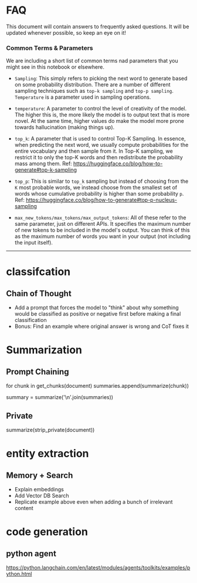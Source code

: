 # FAQ

This document will contain answers to frequently asked questions. It will be updated whenever possible, so keep an eye on it!

### Common Terms & Parameters

We are including a short list of common terms nad parameters that you might see in this notebook or elsewhere. 

* `Sampling`: This simply refers to picking the next word to generate based on some probability distribution. There are a number of different sampling techniques such as `top-k sampling` and `top-p sampling`. `Temperature` is a parameter used in sampling operations. 

* `temperature`: A parameter to control the level of creativity of the model. The higher this is, the more likely the model is to output text that is more novel. At the same time, higher values do make the model more prone towards hallucination (making things up). 

* `top_k`: A parameter that is used to control Top-K Sampling. In essence, when predicting the next word, we usually compute probabilities for the entire vocabulary and then sample from it. In Top-K sampling, we restrict it to only the top-K words and then redistribute the probability mass among them. Ref: https://huggingface.co/blog/how-to-generate#top-k-sampling

* `top_p`: This is similar to `top_k` sampling but instead of choosing from the `K` most probable words, we instead choose from the smallest set of words whose cumulative probability is higher than some probability `p`. Ref: https://huggingface.co/blog/how-to-generate#top-p-nucleus-sampling

* `max_new_tokens/max_tokens/max_output_tokens`: All of these refer to the same parameter, just on different APIs. It specifies the maximum number of new tokens to be included in the model's output. You can think of this as the maximum number of words you want in your output (not including the input itself).


---

# classifcation

## Chain of Thought
- Add a prompt that forces the model to "think" about why something would be classified as positive or negative first before making a final classification
- Bonus: Find an example where original answer is wrong and CoT fixes it

# Summarization
## Prompt Chaining

for chunk in get_chunks(document)
    summaries.append(summarize(chunk))

summary = summarize('\n'.join(summaries))

## Private
summarize(strip_private(document))

# entity extraction
## Memory + Search

- Explain embeddings
- Add Vector DB Search
- Replicate example above even when adding a bunch of irrelevant content

# code generation
## python agent
https://python.langchain.com/en/latest/modules/agents/toolkits/examples/python.html
